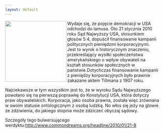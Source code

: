 ```yaml
---
layout: default
---
```

<img src="{{site.baseurl}}\articles\pictures\465.statua_wolnosci.jpg" align="left" HSPACE=”50” VSPACE=”50” width="200"><!--23--><p>
Wydaje się, że pojęcie demokracji w USA odchodzi do lamusa. Oto 21 stycznia 2010 roku Sąd Najwyższy USA, stosunkiem głosów 5:4, dopuścił finansowanie kampanii politycznych pieniędzmi korporacyjnymi. Jest to wyrok o historycznym znaczeniu, przekreślający wysiłki społeczeństwa amerykańskiego o wpływ obywateli na kształt stosunków społecznych w państwie.Dotychczas finansowanie kampanii z pieniędzy korporacyjnych było prawnie zakazane aktem Tillmana z 1907 roku.</p><p>Najciekawsze w tym wszystkim jest to, że w wyroku Sądu Najwyższego powołano się na pierwszą poprawkę do Konstytucji USA, która dotyczy praw obywatelskich. Korporacja, jako osoba prawna, została więc zrównana w swoim statusie ontologicznym z osobą ludzką. No włos się jeży na glowie ze zdziwienia, do jakiego stopnia może zdziczeć obyczaj sądowy.</p><p>Szczegóły tego bulwersującego werdyktu:http://www.commondreams.org/headline/2010/01/21-8</p>